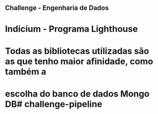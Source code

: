 ## Challenge - Engenharia de Dados
# Indicium - Programa Lighthouse

# Todas as bibliotecas utilizadas são as que tenho maior afinidade, como também a 
# escolha do banco de dados Mongo DB#   c h a l l e n g e - p i p e l i n e  
 